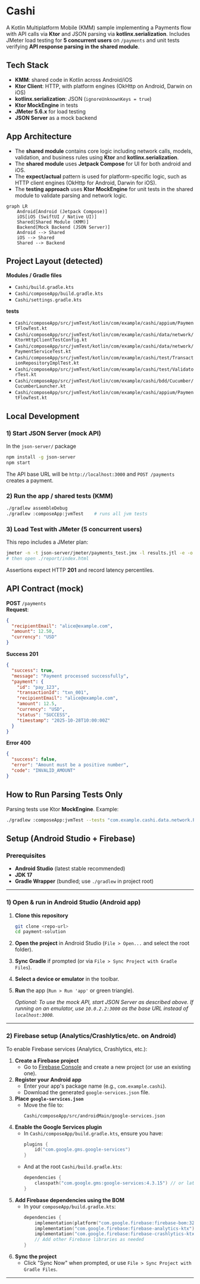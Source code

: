 # Cashi

A Kotlin Multiplatform Mobile (KMM) sample implementing a Payments flow with API calls via **Ktor** and JSON parsing via **kotlinx.serialization**. Includes JMeter load testing for **5 concurrent users** on `/payments` and unit tests verifying **API response parsing in the shared module**.

## Tech Stack
- **KMM**: shared code in Kotlin across Android/iOS
- **Ktor Client**: HTTP, with platform engines (OkHttp on Android, Darwin on iOS)
- **kotlinx.serialization**: JSON (`ignoreUnknownKeys = true`)
- **Ktor MockEngine** in tests
- **JMeter 5.6.x** for load testing
- **JSON Server** as a mock backend

## App Architecture
- The **shared module** contains core logic including network calls, models, validation, and business rules using **Ktor** and **kotlinx.serialization**.
- The **shared module** uses **Jetpack Compose** for UI for both android and iOS.
- The **expect/actual** pattern is used for platform-specific logic, such as HTTP client engines (OkHttp for Android, Darwin for iOS).
- The **testing approach** uses **Ktor MockEngine** for unit tests in the shared module to validate parsing and network logic.

```mermaid
graph LR
    Android[Android (Jetpack Compose)]
    iOS[iOS (SwiftUI / Native UI)]
    Shared[Shared Module (KMM)]
    Backend[Mock Backend (JSON Server)]
    Android --> Shared
    iOS --> Shared
    Shared --> Backend
```

## Project Layout (detected)
**Modules / Gradle files**
- `Cashi/build.gradle.kts`
- `Cashi/composeApp/build.gradle.kts`
- `Cashi/settings.gradle.kts`

**tests**
- `Cashi/composeApp/src/jvmTest/kotlin/com/example/cashi/appium/PaymentFlowTest.kt`
- `Cashi/composeApp/src/jvmTest/kotlin/com/example/cashi/data/network/KtorHttpClientTestConfig.kt`
- `Cashi/composeApp/src/jvmTest/kotlin/com/example/cashi/data/network/PaymentServiceTest.kt`
- `Cashi/composeApp/src/jvmTest/kotlin/com/example/cashi/test/TransactionRepositoryImplTest.kt`
- `Cashi/composeApp/src/jvmTest/kotlin/com/example/cashi/test/ValidatorTest.kt`
- `Cashi/composeApp/src/jvmTest/kotlin/com/example/cashi/bdd/Cucumber/CucumberLauncher.kt`
- `Cashi/composeApp/src/jvmTest/kotlin/com/example/cashi/appium/PaymentFlowTest.kt`

## Local Development

### 1) Start JSON Server (mock API)
In the `json-server/` package
```bash
npm install -g json-server
npm start
```
The API base URL will be `http://localhost:3000` and `POST /payments` creates a payment.

### 2) Run the app / shared tests (KMM)
```bash
./gradlew assembleDebug   
./gradlew :composeApp:jvmTest    # runs all jvm tests
```

### 3) Load Test with JMeter (5 concurrent users)
This repo includes a JMeter plan:
```bash
jmeter -n -t json-server/jmeter/payments_test.jmx -l results.jtl -e -o report
# then open ./report/index.html
```
Assertions expect HTTP **201** and record latency percentiles.


## API Contract (mock)
**POST** `/payments`  
**Request**:
```json
{
  "recipientEmail": "alice@example.com",
  "amount": 12.50,
  "currency": "USD"
}
```
**Success 201**
```json
{
  "success": true,
  "message": "Payment processed successfully",
  "payment": {
    "id": "pay_123",
    "transactionId": "txn_001",
    "recipientEmail": "alice@example.com",
    "amount": 12.5,
    "currency": "USD",
    "status": "SUCCESS",
    "timestamp": "2025-10-28T10:00:00Z"
  }
}
```
**Error 400**
```json
{
  "success": false,
  "error": "Amount must be a positive number",
  "code": "INVALID_AMOUNT"
}
```

## How to Run Parsing Tests Only
Parsing tests use Ktor **MockEngine**. Example:
```bash
./gradlew :composeApp:jvmTest --tests "com.example.cashi.data.network.PaymentServiceTest"
```

## Setup (Android Studio + Firebase)

### **Prerequisites**
- **Android Studio** (latest stable recommended)
- **JDK 17**
- **Gradle Wrapper** (bundled; use `./gradlew` in project root)

---

### **1) Open & run in Android Studio (Android app)**
1. **Clone this repository**  
   ```bash
   git clone <repo-url>
   cd payment-solution
   ```
2. **Open the project** in Android Studio (`File > Open...` and select the root folder).
3. **Sync Gradle** if prompted (or via `File > Sync Project with Gradle Files`).
4. **Select a device or emulator** in the toolbar.
5. **Run** the app (`Run > Run 'app'` or green triangle).

   *Optional: To use the mock API, start JSON Server as described above. If running on an emulator, use `10.0.2.2:3000` as the base URL instead of `localhost:3000`.*

---

### **2) Firebase setup (Analytics/Crashlytics/etc. on Android)**
To enable Firebase services (Analytics, Crashlytics, etc.):

1. **Create a Firebase project**  
   - Go to [Firebase Console](https://console.firebase.google.com/) and create a new project (or use an existing one).
2. **Register your Android app**  
   - Enter your app's package name (e.g., `com.example.cashi`).
   - Download the generated `google-services.json` file.
3. **Place `google-services.json`**  
   - Move the file to:  
     ```
     Cashi/composeApp/src/androidMain/google-services.json
     ```
4. **Enable the Google Services plugin**  
   - In `Cashi/composeApp/build.gradle.kts`, ensure you have:
     ```kotlin
     plugins {
         id("com.google.gms.google-services")
     }
     ```
   - And at the root `Cashi/build.gradle.kts`:
     ```kotlin
     dependencies {
         classpath("com.google.gms:google-services:4.3.15") // or latest
     }
     ```
5. **Add Firebase dependencies using the BOM**  
   - In your `composeApp/build.gradle.kts`:
     ```kotlin
     dependencies {
         implementation(platform("com.google.firebase:firebase-bom:32.7.4")) // or latest
         implementation("com.google.firebase:firebase-analytics-ktx")
         implementation("com.google.firebase:firebase-crashlytics-ktx")
         // Add other Firebase libraries as needed
     }
     ```
6. **Sync the project**  
   - Click "Sync Now" when prompted, or use `File > Sync Project with Gradle Files`.

---

